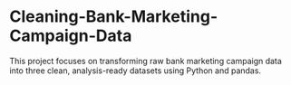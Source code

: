 # Cleaning-Bank-Marketing-Campaign-Data
This project focuses on transforming raw bank marketing campaign data into three clean, analysis-ready datasets using Python and pandas.
